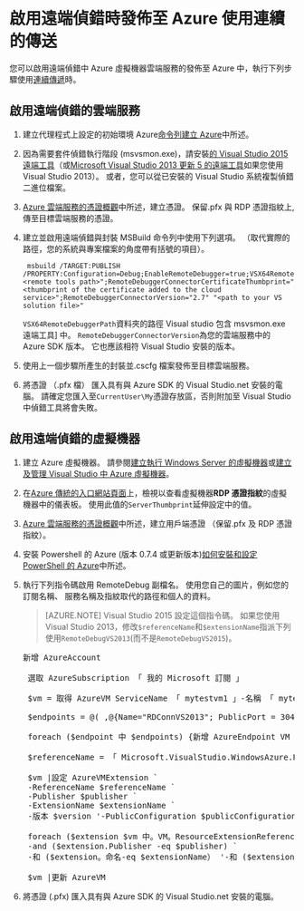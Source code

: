 <properties
    pageTitle="啟用遠端偵錯連續傳遞 |Microsoft Azure"
    description="瞭解如何啟用遠端偵錯時要部署至此 Azure 使用連續的傳送"
    services="cloud-services"
    documentationCenter=".net"
    authors="TomArcher"
    manager="douge"
    editor=""/>

<tags
    ms.service="cloud-services"
    ms.workload="infrastructure-services"
    ms.tgt_pltfrm="vm-multiple"
    ms.devlang="dotnet"
    ms.topic="article"
    ms.date="08/15/2016"
    ms.author="tarcher"/>

# <a name="enable-remote-debugging-when-using-continuous-delivery-to-publish-to-azure"></a>啟用遠端偵錯時發佈至 Azure 使用連續的傳送

您可以啟用遠端偵錯中 Azure 虛擬機器雲端服務的發佈至 Azure 中，執行下列步驟使用[連續傳遞](cloud-services-dotnet-continuous-delivery.md)時。

## <a name="enabling-remote-debugging-for-cloud-services"></a>啟用遠端偵錯的雲端服務

1. 建立代理程式上設定的初始環境 Azure[命令列建立 Azure](http://msdn.microsoft.com/library/hh535755.aspx)中所述。
2. 因為需要套件偵錯執行階段 (msvsmon.exe)，請安裝[的 Visual Studio 2015 遠端工具](http://www.microsoft.com/en-us/download/details.aspx?id=48155)（或[Microsoft Visual Studio 2013 更新 5 的遠端工具](https://www.microsoft.com/en-us/download/details.aspx?id=48156)如果您使用 Visual Studio 2013）。 或者，您可以從已安裝的 Visual Studio 系統複製偵錯二進位檔案。
3. [Azure 雲端服務的憑證概觀](cloud-services-certs-create.md)中所述，建立憑證。 保留.pfx 與 RDP 憑證指紋上, 傳至目標雲端服務的憑證。
4. 建立並啟用遠端偵錯與封裝 MSBuild 命令列中使用下列選項。 （取代實際的路徑，您的系統與專案檔案的角度帶有括號的項目）。

        msbuild /TARGET:PUBLISH /PROPERTY:Configuration=Debug;EnableRemoteDebugger=true;VSX64RemoteDebuggerPath="<remote tools path>";RemoteDebuggerConnectorCertificateThumbprint="<thumbprint of the certificate added to the cloud service>";RemoteDebuggerConnectorVersion="2.7" "<path to your VS solution file>"

    `VSX64RemoteDebuggerPath`資料夾的路徑 Visual studio 包含 msvsmon.exe 遠端工具] 中。
    `RemoteDebuggerConnectorVersion`為您的雲端服務中的 Azure SDK 版本。 它也應該相符 Visual Studio 安裝的版本。

5. 使用上一個步驟所產生的封裝並.cscfg 檔案發佈至目標雲端服務。
6. 將憑證 （.pfx 檔） 匯入具有與 Azure SDK 的 Visual Studio.net 安裝的電腦。 請確定您匯入至`CurrentUser\My`憑證存放區，否則附加至 Visual Studio 中偵錯工具將會失敗。

## <a name="enabling-remote-debugging-for-virtual-machines"></a>啟用遠端偵錯的虛擬機器

1. 建立 Azure 虛擬機器。 請參閱[建立執行 Windows Server 的虛擬機器](../virtual-machines/virtual-machines-windows-hero-tutorial.md)或[建立及管理 Visual Studio 中 Azure 虛擬機器](../virtual-machines/virtual-machines-windows-classic-manage-visual-studio.md)。
2. 在[Azure 傳統的入口網站頁面](http://go.microsoft.com/fwlink/p/?LinkID=269851)上，檢視以查看虛擬機器**RDP 憑證指紋**的虛擬機器中的儀表板。 使用此值的`ServerThumbprint`延伸設定中的值。
3. [Azure 雲端服務的憑證概觀](cloud-services-certs-create.md)中所述，建立用戶端憑證 （保留.pfx 及 RDP 憑證指紋）。
4. 安裝 Powershell 的 Azure (版本 0.7.4 或更新版本)[如何安裝和設定 PowerShell 的 Azure](../powershell-install-configure.md)中所述。
5. 執行下列指令碼啟用 RemoteDebug 副檔名。 使用您自己的圖片，例如您的訂閱名稱、 服務名稱及指紋取代的路徑和個人的資料。

    >[AZURE.NOTE] Visual Studio 2015 設定這個指令碼。 如果您使用 Visual Studio 2013，修改`$referenceName`和`$extensionName`指派下列使用`RemoteDebugVS2013`(而不是`RemoteDebugVS2015`)。

    <pre>
   新增 AzureAccount

    選取 AzureSubscription 「 我的 Microsoft 訂閱 」

    $vm = 取得 AzureVM ServiceName 「 mytestvm1 」-名稱 「 mytestvm1 」

    $endpoints = @( ,@{Name="RDConnVS2013"; PublicPort = 30400;PrivatePort = 30398} ,@{Name="RDFwdrVS2013"; PublicPort = 31400;PrivatePort = 31398})  

    foreach ($endpoint 中 $endpoints) {新增 AzureEndpoint VM $vm-命名 $endpoint。命名-通訊協定 tcp-PublicPort $endpoint。PublicPort LocalPort $endpoint。PrivatePort}

    $referenceName = 「 Microsoft.VisualStudio.WindowsAzure.RemoteDebug.RemoteDebugVS2015 」 $publisher = 「 Microsoft.VisualStudio.WindowsAzure.RemoteDebug 」 $extensionName = 「 RemoteDebugVS2015 」 $version = 「 1.* 」 $publicConfiguration ="<PublicConfig>< Connector.Enabled > true < /Connector.Enabled ><ClientThumbprint>56D7D1B25B472268E332F7FC0C87286458BFB6B2</ClientThumbprint><ServerThumbprint>E7DCB00CB916C468CC3228261D6E4EE45C8ED3C6</ServerThumbprint><ConnectorPort>30398</ConnectorPort><ForwarderPort>31398</ForwarderPort></PublicConfig>」

    $vm |設定 AzureVMExtension `
    -ReferenceName $referenceName ` 
    -Publisher $publisher `
    -ExtensionName $extensionName ` 
    -版本 $version '-PublicConfiguration $publicConfiguration

    foreach ($extension $vm 中。VM。ResourceExtensionReferences) {如果 (($extension.參照名稱 eq $referenceName) `
    -and ($extension.Publisher -eq $publisher) ` 
    -和 ($extension。命名-eq $extensionName） '-和 ($extension。版本-eq $version)) {$extension。ResourceExtensionParameterValues [0]。索引鍵 = 'config.txt' 符號}}

    $vm |更新 AzureVM </pre>

6. 將憑證 (.pfx) 匯入具有與 Azure SDK 的 Visual Studio.net 安裝的電腦。
